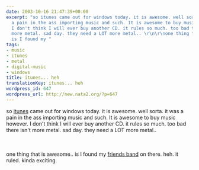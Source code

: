 ```yaml
---
date: 2003-10-16 21:47:39+00:00
excerpt: "so itunes came out for windows today. it is awesome. well sorta. it was
  a pain in the ass importing music and such. It is awesome to buy music however.
  I don't think I will ever buy another CD. it rules so much. too bad there isn't
  more metal. sad day. they need a LOT more metal.. \r\n\r\none thing that is awesome..
  is I found my "
tags:
- music
- itunes
- metal
- digital-music
- windows
title: itunes... heh
translationKey: itunes... heh
wordpress_id: 647
wordpress_url: http://new.nata2.org/?p=647
---
```


so <a href="http://www.itunes.com">itunes</a> came out for windows today. it is awesome. well sorta. it was a pain in the ass importing music and such. It is awesome to buy music however. I don't think I will ever buy another CD. it rules so much. too bad there isn't more metal. sad day. they need a LOT more metal.. 

<br/><br/>one thing that is awesome.. is I found my <a href="http://www.killhannah.com">friends band</a> on there. heh. it ruled. kinda exciting.